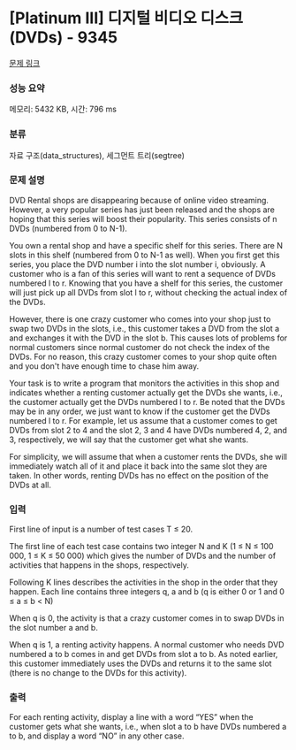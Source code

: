 # [Platinum III] 디지털 비디오 디스크(DVDs) - 9345 

[문제 링크](https://www.acmicpc.net/problem/9345) 

### 성능 요약

메모리: 5432 KB, 시간: 796 ms

### 분류

자료 구조(data_structures), 세그먼트 트리(segtree)

### 문제 설명

<p>DVD Rental shops are disappearing because of online video streaming. However, a very popular series has just been released and the shops are hoping that this series will boost their popularity. This series consists of n DVDs (numbered from 0 to N-1). </p>

<p>You own a rental shop and have a specific shelf for this series. There are N slots in this shelf (numbered from 0 to N-1 as well). When you first get this series, you place the DVD number i into the slot number i, obviously. A customer who is a fan of this series will want to rent a sequence of DVDs numbered l to r. Knowing that you have a shelf for this series, the customer will just pick up all DVDs from slot l to r, without checking the actual index of the DVDs.</p>

<p>However, there is one crazy customer who comes into your shop just to swap two DVDs in the slots, i.e., this customer takes a DVD from the slot a and exchanges it with the DVD in the slot b. This causes lots of problems for normal customers since normal customer do not check the index of the DVDs. For no reason, this crazy customer comes to your shop quite often and you don't have enough time to chase him away.</p>

<p>Your task is to write a program that monitors the activities in this shop and indicates whether a renting customer actually get the DVDs she wants, i.e., the customer actually get the DVDs numbered l to r. Be noted that the DVDs may be in any order, we just want to know if the customer get the DVDs numbered l to r. For example, let us assume that a customer comes to get DVDs from slot 2 to 4 and the slot 2, 3 and 4 have DVDs numbered 4, 2, and 3, respectively, we will say that the customer get what she wants.</p>

<p>For simplicity, we will assume that when a customer rents the DVDs, she will immediately watch all of it and place it back into the same slot they are taken. In other words, renting DVDs has no effect on the position of the DVDs at all. </p>

### 입력 

 <p>First line of input is a number of test cases T ≤ 20. </p>

<p>The first line of each test case contains two integer N and K (1 ≤ N ≤ 100 000, 1 ≤ K ≤ 50 000) which gives the number of DVDs and the number of activities that happens in the shops, respectively. </p>

<p>Following K lines describes the activities in the shop in the order that they happen. Each line contains three integers q, a and b (q is either 0 or 1 and 0 ≤ a ≤ b < N) </p>

<p>When q is 0, the activity is that a crazy customer comes in to swap DVDs in the slot number a and b. </p>

<p>When q is 1, a renting activity happens. A normal customer who needs DVD numbered a to b comes in and get DVDs from slot a to b. As noted earlier, this customer immediately uses the DVDs and returns it to the same slot (there is no change to the DVDs for this activity). </p>

### 출력 

 <p>For each renting activity, display a line with a word “YES” when the customer gets what she wants, i.e., when slot a to b have DVDs numbered a to b, and display a word “NO” in any other case.</p>

